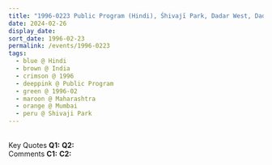 ```yaml
---
title: "1996-0223 Public Program (Hindi), Śhivajī Park, Dadar West, Dadar, Mumbai, Maharashtra, India"
date: 2024-02-26
display_date: 
sort_date: 1996-02-23
permalink: /events/1996-0223
tags:
  - blue @ Hindi
  - brown @ India
  - crimson @ 1996
  - deeppink @ Public Program
  - green @ 1996-02
  - maroon @ Maharashtra
  - orange @ Mumbai
  - peru @ Shivaji Park
---
```


<br>

<wave-list>
  <list-title color="DarkSeaGreen" width="55">Key Quotes</list-title>
  <list-item color="BlanchedAlmond" width="280"><b>Q1:</b> <i></i></list-item>
  <list-item color="Lavender" width="280"><b>Q2:</b> <i></i></list-item>
</wave-list>

<br>

<wave-list>
  <list-title color="DarkSeaGreen" width="55">Comments</list-title>
  <list-item color="BlanchedAlmond" width="280"><b>C1:</b> <i></i></list-item>
  <list-item color="Lavender" width="280"><b>C2:</b> <i></i></list-item>
</wave-list>